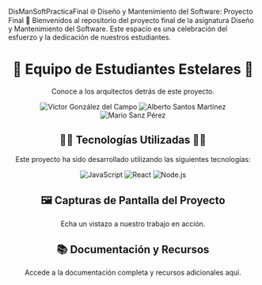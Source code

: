 DisManSoftPracticaFinal
🌐 Diseño y Mantenimiento del Software: Proyecto Final 🚀
Bienvenidos al repositorio del proyecto final de la asignatura Diseño y Mantenimiento del Software. Este espacio es una celebración del esfuerzo y la dedicación de nuestros estudiantes.

<h1 align="center">🌟 Equipo de Estudiantes Estelares 🌟</h1>
<p align="center">Conoce a los arquitectos detrás de este proyecto.</p>
<div align="center">
  <!-- Victor Gonzalez -->
  <img src="https://img.shields.io/badge/Victor_Gonzalez-Arquitecto_Software-blueviolet?style=for-the-badge&logo=github" alt="Víctor González del Campo">
  <!-- Alberto Santos -->
  <img src="https://img.shields.io/badge/Alberto_Santos-Desarrollador_Frontend-brightgreen?style=for-the-badge&logo=react" alt="Alberto Santos Martínez">
  <!-- Mario Sanz -->
  <img src="https://img.shields.io/badge/Mario_Sanz-Ingeniero_Backend-orange?style=for-the-badge&logo=node.js" alt="Mario Sanz Pérez">
</div>
<h2 align="center">👨‍💻 Tecnologías Utilizadas 👩‍💻</h2>
<p align="center">Este proyecto ha sido desarrollado utilizando las siguientes tecnologías:</p>
<div align="center">
  <!-- Tecnologías -->
  <img src="https://img.shields.io/badge/JavaScript-F7DF1E?style=for-the-badge&logo=javascript&logoColor=black" alt="JavaScript">
  <img src="https://img.shields.io/badge/React-61DAFB?style=for-the-badge&logo=react&logoColor=black" alt="React">
  <img src="https://img.shields.io/badge/Node.js-339933?style=for-the-badge&logo=nodedotjs&logoColor=white" alt="Node.js">
  <!-- Añade más si es necesario -->
</div>
<h2 align="center">🖼️ Capturas de Pantalla del Proyecto</h2>
<p align="center">Echa un vistazo a nuestro trabajo en acción.</p>
<div align="center">
  <!-- Puedes añadir imágenes del proyecto aquí -->
  <!-- Ejemplo: <img src="URL_DE_LA_IMAGEN" alt="Captura de Pantalla"> -->
</div>
<h2 align="center">📚 Documentación y Recursos</h2>
<p align="center">Accede a la documentación completa y recursos adicionales aquí.</p>
<div align="center">
  <!-- Enlaces a documentación -->
  <!-- Ejemplo: <a href="URL_DE_LA_DOCUMENTACION">Documentación</a> -->
</div>